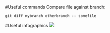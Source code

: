#Useful commands
Compare file against branch:

`git diff mybranch otherbranch -- somefile`

#Useful infographics
![](http://blog.podrezo.com/wp-content/uploads/2014/09/git-operations.png)